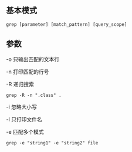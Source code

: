 ## 基本模式

`grep [parameter] [match_pattern] [query_scope]`

## 参数

-o 只输出匹配的文本行

-n 打印匹配的行号

-R 递归搜索

`grep -R -n ".class" .`

-i 忽略大小写

-l 只打印文件名

-e 匹配多个模式

`grep -e "string1" -e "string2" file`
